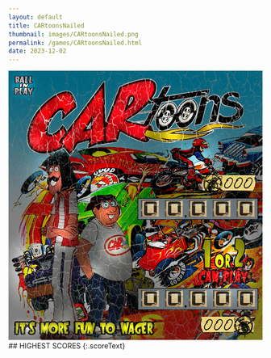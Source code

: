 ```yaml
---
layout: default
title: CARtoonsNailed
thumbnail: images/CARtoonsNailed.png
permalink: /games/CARtoonsNailed.html
date: 2023-12-02
---
```


<img src="../images/CARtoonsNailed.png" class="gameThumbnail img-fluid mx-auto align-middle">
## HIGHEST SCORES
{:.scoreText}

